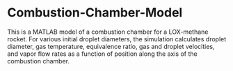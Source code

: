 # Combustion-Chamber-Model
This is a MATLAB model of a combustion chamber for a LOX-methane rocket. For various initial droplet diameters, the simulation calculates droplet diameter, gas temperature, equivalence ratio, gas and droplet velocities, and vapor flow rates as a function of position along the axis of the combustion chamber. 
